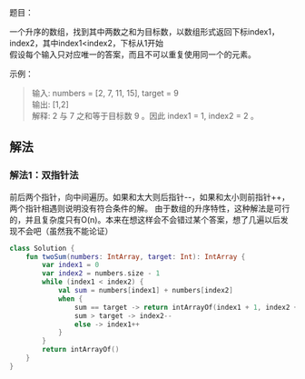 题目：

一个升序的数组，找到其中两数之和为目标数，以数组形式返回下标index1，index2，其中index1<index2，下标从1开始  
假设每个输入只对应唯一的答案，而且不可以重复使用同一个的元素。

示例：
>输入: numbers = [2, 7, 11, 15], target = 9  
输出: [1,2]  
解释: 2 与 7 之和等于目标数 9 。因此 index1 = 1, index2 = 2 。  

## 解法
### 解法1：双指针法
前后两个指针，向中间遍历。如果和太大则后指针--，如果和太小则前指针++，两个指针相遇则说明没有符合条件的解。
由于数组的升序特性，这种解法是可行的，并且复杂度只有O(n)。本来在想这样会不会错过某个答案，想了几遍以后发现不会吧（虽然我不能论证）
```kotlin
class Solution {
    fun twoSum(numbers: IntArray, target: Int): IntArray {
        var index1 = 0
        var index2 = numbers.size - 1
        while (index1 < index2) {
            val sum = numbers[index1] + numbers[index2]
            when {
                sum == target -> return intArrayOf(index1 + 1, index2 + 1)
                sum > target -> index2--
                else -> index1++
            }
        }
        return intArrayOf()
    }
}
```
